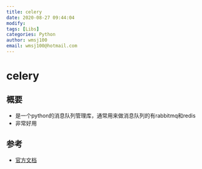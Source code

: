 ```yaml
---
title: celery
date: 2020-08-27 09:44:04
modify: 
tags: [Libs]
categories: Python
author: wmsj100
email: wmsj100@hotmail.com
---
```


# celery

## 概要

- 是一个python的消息队列管理库，通常用来做消息队列的有rabbitmq和redis
- 非常好用

## 参考

- [官方文档](https://docs.celeryproject.org/en/stable/userguide/tasks.html)
